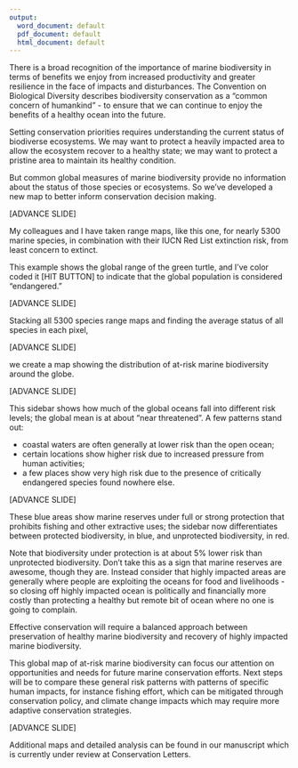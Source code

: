 ```yaml
---
output:
  word_document: default
  pdf_document: default
  html_document: default
---
```


There is a broad recognition of the importance of marine biodiversity in terms of benefits we enjoy from increased productivity and greater resilience in the face of impacts and disturbances.  The Convention on Biological Diversity describes biodiversity conservation as a “common concern of humankind” - to ensure that we can continue to enjoy the benefits of a healthy ocean into the future.

Setting conservation priorities requires understanding the current status of biodiverse ecosystems.  We may want to protect a heavily impacted area to allow the ecosystem recover to a healthy state; we may want to protect a pristine area to maintain its healthy condition.

But common global measures of marine biodiversity provide no information about the status of those species or ecosystems.  So we’ve developed a new map to better inform conservation decision making.

[ADVANCE SLIDE]

My colleagues and I have taken range maps, like this one, for nearly 5300 marine species, in combination with their IUCN Red List extinction risk, from least concern to extinct. 

This example shows the global range of the green turtle, and I’ve color coded it [HIT BUTTON] to indicate that the global population is considered “endangered.”

[ADVANCE SLIDE]

Stacking all 5300 species range maps and finding the average status of all species in each pixel, 

[ADVANCE SLIDE]

we create a map showing the distribution of at-risk marine biodiversity around the globe.  

[ADVANCE SLIDE]

This sidebar shows how much of the global oceans fall into different risk levels; the global mean is at about “near threatened”. 
A few patterns stand out: 

* coastal waters are often generally at lower risk than the open ocean; 
* certain locations show higher risk due to increased pressure from human activities;
* a few places show very high risk due to the presence of critically endangered species found nowhere else.

[ADVANCE SLIDE]

These blue areas show marine reserves under full or strong protection that prohibits fishing and other extractive uses; the sidebar now differentiates between protected biodiversity, in blue, and unprotected biodiversity, in red.  

Note that biodiversity under protection is at about 5% lower risk than unprotected biodiversity.  Don’t take this as a sign that marine reserves are awesome, though they are.  Instead consider that highly impacted areas are generally where people are exploiting the oceans for food and livelihoods - so closing off highly impacted ocean is politically and financially more costly than protecting a healthy but remote bit of ocean where no one is going to complain.  

Effective conservation will require a balanced approach between preservation of healthy marine biodiversity and recovery of highly impacted marine biodiversity. 

This global map of at-risk marine biodiversity can focus our attention on opportunities and needs for future marine conservation efforts.  Next steps will be to compare these general risk patterns with patterns of specific human impacts, for instance fishing effort, which can be mitigated through conservation policy, and climate change impacts which may require more adaptive conservation strategies.

[ADVANCE SLIDE]

Additional maps and detailed analysis can be found in our manuscript which is currently under review at Conservation Letters.
